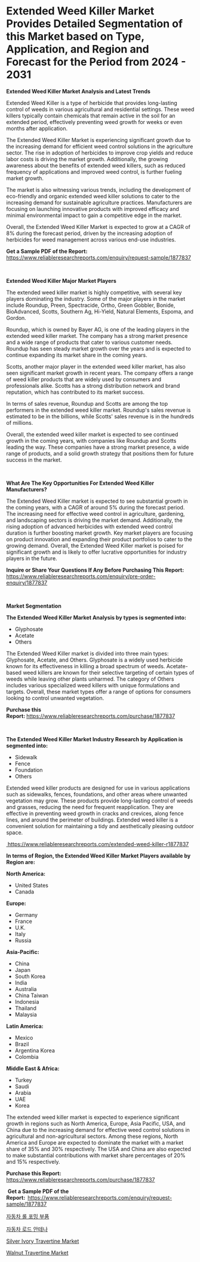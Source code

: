 <p><h1>Extended Weed Killer Market Provides Detailed Segmentation of this Market based on Type, Application, and Region and Forecast for the Period from 2024 - 2031</h1></p><p><strong>Extended Weed Killer Market Analysis and Latest Trends</strong></p>
<p><p>Extended Weed Killer is a type of herbicide that provides long-lasting control of weeds in various agricultural and residential settings. These weed killers typically contain chemicals that remain active in the soil for an extended period, effectively preventing weed growth for weeks or even months after application.</p><p>The Extended Weed Killer Market is experiencing significant growth due to the increasing demand for efficient weed control solutions in the agriculture sector. The rise in adoption of herbicides to improve crop yields and reduce labor costs is driving the market growth. Additionally, the growing awareness about the benefits of extended weed killers, such as reduced frequency of applications and improved weed control, is further fueling market growth.</p><p>The market is also witnessing various trends, including the development of eco-friendly and organic extended weed killer solutions to cater to the increasing demand for sustainable agriculture practices. Manufacturers are focusing on launching innovative products with improved efficacy and minimal environmental impact to gain a competitive edge in the market.</p><p>Overall, the Extended Weed Killer Market is expected to grow at a CAGR of 8% during the forecast period, driven by the increasing adoption of herbicides for weed management across various end-use industries.</p></p>
<p><strong>Get a Sample PDF of the Report:&nbsp;</strong> <a href="https://www.reliableresearchreports.com/enquiry/request-sample/1877837">https://www.reliableresearchreports.com/enquiry/request-sample/1877837</a></p>
<p>&nbsp;</p>
<p><strong>Extended Weed Killer Major Market Players</strong></p>
<p><p>The extended weed killer market is highly competitive, with several key players dominating the industry. Some of the major players in the market include Roundup, Preen, Spectracide, Ortho, Green Gobbler, Bonide, BioAdvanced, Scotts, Southern Ag, Hi-Yield, Natural Elements, Espoma, and Gordon. </p><p>Roundup, which is owned by Bayer AG, is one of the leading players in the extended weed killer market. The company has a strong market presence and a wide range of products that cater to various customer needs. Roundup has seen steady market growth over the years and is expected to continue expanding its market share in the coming years. </p><p>Scotts, another major player in the extended weed killer market, has also seen significant market growth in recent years. The company offers a range of weed killer products that are widely used by consumers and professionals alike. Scotts has a strong distribution network and brand reputation, which has contributed to its market success.</p><p>In terms of sales revenue, Roundup and Scotts are among the top performers in the extended weed killer market. Roundup's sales revenue is estimated to be in the billions, while Scotts' sales revenue is in the hundreds of millions.</p><p>Overall, the extended weed killer market is expected to see continued growth in the coming years, with companies like Roundup and Scotts leading the way. These companies have a strong market presence, a wide range of products, and a solid growth strategy that positions them for future success in the market.</p></p>
<p>&nbsp;</p>
<p><strong>What Are The Key Opportunities For Extended Weed Killer Manufacturers?</strong></p>
<p><p>The Extended Weed Killer market is expected to see substantial growth in the coming years, with a CAGR of around 5% during the forecast period. The increasing need for effective weed control in agriculture, gardening, and landscaping sectors is driving the market demand. Additionally, the rising adoption of advanced herbicides with extended weed control duration is further boosting market growth. Key market players are focusing on product innovation and expanding their product portfolios to cater to the growing demand. Overall, the Extended Weed Killer market is poised for significant growth and is likely to offer lucrative opportunities for industry players in the future.</p></p>
<p><strong>Inquire or Share Your Questions If Any Before Purchasing This Report:</strong> <a href="https://www.reliableresearchreports.com/enquiry/pre-order-enquiry/1877837">https://www.reliableresearchreports.com/enquiry/pre-order-enquiry/1877837</a></p>
<p>&nbsp;</p>
<p><strong>Market Segmentation</strong></p>
<p><strong>The Extended Weed Killer Market Analysis by types is segmented into:</strong></p>
<p><ul><li>Glyphosate</li><li>Acetate</li><li>Others</li></ul></p>
<p><p>The Extended Weed Killer market is divided into three main types: Glyphosate, Acetate, and Others. Glyphosate is a widely used herbicide known for its effectiveness in killing a broad spectrum of weeds. Acetate-based weed killers are known for their selective targeting of certain types of weeds while leaving other plants unharmed. The category of Others includes various specialized weed killers with unique formulations and targets. Overall, these market types offer a range of options for consumers looking to control unwanted vegetation.</p></p>
<p><strong>Purchase this Report:&nbsp;</strong><a href="https://www.reliableresearchreports.com/purchase/1877837">https://www.reliableresearchreports.com/purchase/1877837</a></p>
<p>&nbsp;</p>
<p><strong>The Extended Weed Killer Market Industry Research by Application is segmented into:</strong></p>
<p><ul><li>Sidewalk</li><li>Fence</li><li>Foundation</li><li>Others</li></ul></p>
<p><p>Extended weed killer products are designed for use in various applications such as sidewalks, fences, foundations, and other areas where unwanted vegetation may grow. These products provide long-lasting control of weeds and grasses, reducing the need for frequent reapplication. They are effective in preventing weed growth in cracks and crevices, along fence lines, and around the perimeter of buildings. Extended weed killer is a convenient solution for maintaining a tidy and aesthetically pleasing outdoor space.</p></p>
<p><a href="https://www.reliableresearchreports.com/extended-weed-killer-r1877837">&nbsp;https://www.reliableresearchreports.com/extended-weed-killer-r1877837</a></p>
<p><strong>In terms of Region, the Extended Weed Killer Market Players available by Region are:</strong></p>
<p>
    <p> <strong> North America: </strong>
        <ul>
            <li>United States</li>
            <li>Canada</li>
        </ul>
        </p> 
    <p> <strong> Europe: </strong>
        <ul>
            <li>Germany</li>
            <li>France</li>
            <li>U.K.</li>
            <li>Italy</li>
            <li>Russia</li>
        </ul>
        </p> 
    <p> <strong> Asia-Pacific: </strong>
        <ul>
            <li>China</li>
            <li>Japan</li>
            <li>South Korea</li>
            <li>India</li>
            <li>Australia</li>
            <li>China Taiwan</li>
            <li>Indonesia</li>
            <li>Thailand</li>
            <li>Malaysia</li>
        </ul>
        </p> 
    <p> <strong> Latin America: </strong>
        <ul>
            <li>Mexico</li>
            <li>Brazil</li>
            <li>Argentina Korea</li>
            <li>Colombia</li>
        </ul>
        </p> 
    <p> <strong> Middle East & Africa: </strong>
        <ul>
            <li>Turkey</li>
            <li>Saudi</li>
            <li>Arabia</li>
            <li>UAE</li>
            <li>Korea</li>
        </ul>
    </p>
    </p>
<p><p>The extended weed killer market is expected to experience significant growth in regions such as North America, Europe, Asia Pacific, USA, and China due to the increasing demand for effective weed control solutions in agricultural and non-agricultural sectors. Among these regions, North America and Europe are expected to dominate the market with a market share of 35% and 30% respectively. The USA and China are also expected to make substantial contributions with market share percentages of 20% and 15% respectively.</p></p>
<p><strong>Purchase this Report: </strong><a href="https://www.reliableresearchreports.com/purchase/1877837">https://www.reliableresearchreports.com/purchase/1877837</a></p>
<p>&nbsp;<strong>Get a Sample PDF of the Report:&nbsp;&nbsp;</strong><a href="https://www.reliableresearchreports.com/enquiry/request-sample/1877837">https://www.reliableresearchreports.com/enquiry/request-sample/1877837</a></p>
<p><strong></strong></p>
<p><p><a href="https://medium.com/@leeanford76845djf/%EC%9E%90%EB%8F%99%EC%B0%A8-%EB%A1%A4%ED%8F%BC-%EA%B0%80%EA%B3%B5-%EB%B6%80%ED%92%88-%EC%8B%9C%EC%9E%A5-%EA%B7%9C%EB%AA%A8-%EC%A0%90%EC%9C%A0%EC%9C%A8-%EB%B0%8F-%ED%8A%B8%EB%A0%8C%EB%93%9C-%EB%B6%84%EC%84%9D-%EB%B3%B4%EA%B3%A0%EC%84%9C-%EC%B5%9C%EC%A2%85-%EC%82%AC%EC%9A%A9%EC%B2%98-%EC%8A%B9%EC%9A%A9%EC%B0%A8-%EC%83%81%EC%97%85%EC%9A%A9-%EC%B0%A8%EB%9F%89-%EC%9B%90%EC%9E%90%EC%9E%AC%EB%B3%84-%EA%B7%B8%EB%A6%AC%EA%B3%A0-2031%EB%85%84%EA%B9%8C%EC%A7%80-%EC%98%88%EC%B8%A1-97a3cdcdefa0">자동차 롤 포밍 부품</a></p><p><a href="https://medium.com/@leeanford76845djf/2024%EB%85%84%EB%B6%80%ED%84%B0-2031%EB%85%84%EA%B9%8C%EC%A7%80%EC%9D%98-%EC%9E%90%EB%8F%99%EC%B0%A8-%EB%A1%9C%EB%93%9C-%EC%95%88%ED%85%8C%EB%82%98-%EC%8B%9C%EC%9E%A5-%EC%A0%90%EC%9C%A0%EC%9C%A8-%EB%B0%8F-%EA%B2%BD%EC%9F%81-%ED%92%8D%EA%B2%BD%EC%97%90-%EB%8C%80%ED%95%9C-%ED%86%B5%EC%B0%B0%EB%A0%A5-f3701432ea6d">자동차 로드 안테나</a></p><p><a href="https://github.com/timeliteaut/Market-Research-Report-List-3/blob/main/silver-ivory-travertine-market.md">Silver Ivory Travertine Market</a></p><p><a href="https://github.com/bobicer/Market-Research-Report-List-3/blob/main/walnut-travertine-market.md">Walnut Travertine Market</a></p></p>